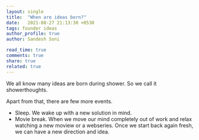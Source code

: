 ```yaml
---
layout: single
title:  "When are ideas born?"
date:   2021-08-27 21:13:30 +0530
tags: founder ideas
author_profile: true
author: Sandesh Soni

read_time: true
comments: true
share: true
related: true
---
```


We all know many ideas are born during shower. So we call it showerthoughts.

Apart from that, there are few more events.
- Sleep. We wake up with a new solution in mind.
- Movie break. When we move our mind completely out of work and relax watching a new moview or a webseries. Once we start back again fresh, we can have a new direction and idea.




[jekyll-docs]: https://jekyllrb.com/docs/home
[jekyll-gh]:   https://github.com/jekyll/jekyll
[jekyll-talk]: https://talk.jekyllrb.com/
